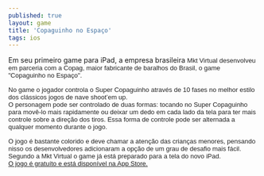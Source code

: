 ```yaml
---
published: true
layout: game
title: 'Copaguinho no Espaço'
tags: ios
---
```

Em seu primeiro game para iPad, a empresa brasileira <span style="color: #222222; font-family: arial, sans-serif; font-size: 13px;">Mkt Virtual desenvolveu em parceria com a Copag, maior fabricante de baralhos do Brasil, o game &quot;Copaguinho no Espa&#231;o&quot;.</span>

 
<font face="arial, sans-serif" size="2" color="#222222">No game o jogador controla o Super Copaguinho atrav&#233;s de 10 fases no melhor estilo dos cl&#225;ssicos jogos de nave shoot&#8217;em up.</font>
<font face="arial, sans-serif" size="2" color="#222222"><br /></font>
<font face="arial, sans-serif" size="2" color="#222222">O personagem pode ser controlado de duas formas: tocando no Super Copaguinho para mov&#234;-lo mais rapidamente ou deixar um dedo em cada lado da tela para ter mais controle sobre a dire&#231;&#227;o dos tiros. Essa forma de controle pode ser alternada a qualquer momento durante o jogo.</font>
 

 
<font face="arial, sans-serif" size="2" color="#222222">O jogo &#233; bastante colorido e deve chamar a aten&#231;&#227;o das crian&#231;as menores, pensando nisso os desenvolvedores adicionaram a op&#231;&#227;o de um grau de desafio mais f&#225;cil. </font>
<font face="arial, sans-serif" size="2" color="#222222">
<font face="arial, sans-serif" size="2" color="#222222">Segundo a Mkt Virtual o game j&#225; est&#225; preparado para a tela do novo iPad.</font>
<font face="arial, sans-serif" size="2" color="#222222"><br /></font>
<font face="arial, sans-serif" size="2" color="#222222"><a href="http://itunes.apple.com/br/app/copaguinho-no-espaco/id509839471?mt=8&ign-mpt=uo%3D2" target="_blank">O jogo &#233; gratu&#237;to e est&#225; dispon&#237;vel na App Store.</a>
</font>
 
